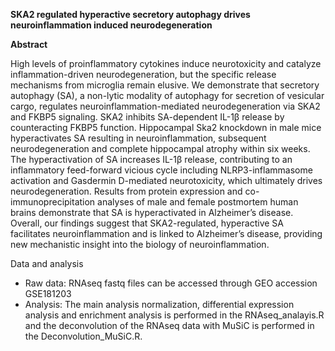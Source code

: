 **SKA2 regulated hyperactive secretory autophagy drives neuroinflammation induced neurodegeneration**


**Abstract**

High levels of proinflammatory cytokines induce neurotoxicity and catalyze inflammation-driven neurodegeneration, 
but the specific release mechanisms from microglia remain elusive. We demonstrate that secretory autophagy (SA), 
a non-lytic modality of autophagy for secretion of vesicular cargo, regulates neuroinflammation-mediated neurodegeneration via SKA2 and FKBP5 signaling. 
SKA2 inhibits SA-dependent IL-1β release by counteracting FKBP5 function. Hippocampal Ska2 knockdown in male mice hyperactivates SA resulting in neuroinflammation, 
subsequent neurodegeneration and complete hippocampal atrophy within six weeks. 
The hyperactivation of SA increases IL-1β release, contributing to an inflammatory feed-forward vicious cycle including NLRP3-inflammasome activation and Gasdermin D-mediated neurotoxicity, 
which ultimately drives neurodegeneration. Results from protein expression and co-immunoprecipitation analyses of male and female postmortem human brains demonstrate that SA is hyperactivated in Alzheimer’s disease. Overall, our findings suggest that SKA2-regulated, hyperactive SA facilitates neuroinflammation and is linked to Alzheimer’s disease, providing new mechanistic insight into the biology of neuroinflammation.

Data and analysis

* Raw data: RNAseq fastq files can be accessed through GEO accession GSE181203
* Analysis: The main analysis normalization, differential expression analysis and enrichment analysis is performed in the RNAseq_analayis.R
            and the deconvolution of the RNAseq data with MuSiC is performed in the Deconvolution_MuSiC.R. 
